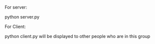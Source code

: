 For server:

python server.py

For Client:

python client.py <name>
<name> will be displayed to other people who are in this group
